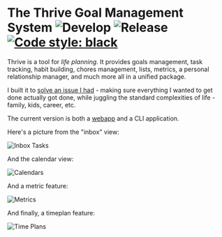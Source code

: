 # The Thrive Goal Management System ![Develop](https://github.com/horia141/jupiter/workflows/Develop/badge.svg) ![Release](https://github.com/horia141/jupiter/workflows/Release/badge.svg) [![Code style: black](https://img.shields.io/badge/code%20style-black-000000.svg)](https://github.com/psf/black)

Thrive is a tool for _life planning_. It provides goals management, task tracking,
habit building, chores management, lists, metrics, a personal relationship manager, and
much more all in a unified package.

I built it to [solve an issue I had](http://www.paulgraham.com/organic.html) - making sure everything
I wanted to get done actually got done, while juggling the standard complexities of life - family, kids, career, etc.

The current version is both a [webapp](https://get-thriving.com) and a CLI application.

Here's a picture from the "inbox" view:

![Inbox Tasks](src/docs/material/assets/showcase/showcase-inbox-tasks.png)

And the calendar view:

![Calendars](src/docs/material/assets/showcase/showcase-calendar.png)

And a metric feature:

![Metrics](src/docs/material/assets/showcase/showcase-metrics.png)

And finally, a timeplan feature:

![Time Plans](src/docs/material/assets/showcase/showcase-timeplan.png)
